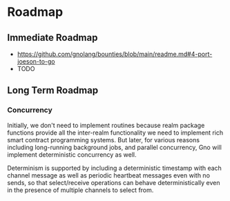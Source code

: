 # Roadmap

## Immediate Roadmap

 * https://github.com/gnolang/bounties/blob/main/readme.md#4-port-joeson-to-go
 * TODO

## Long Term Roadmap

### Concurrency

Initially, we don't need to implement routines because realm package functions
provide all the inter-realm functionality we need to implement rich smart
contract programming systems.  But later, for various reasons including
long-running background jobs, and parallel concurrency, Gno will implement
deterministic concurrency as well.

Determinism is supported by including a deterministic timestamp with each
channel message as well as periodic heartbeat messages even with no sends, so
that select/receive operations can behave deterministically even in the
presence of multiple channels to select from.
